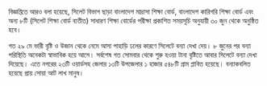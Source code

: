 বিজ্ঞপ্তিতে আরও বলা হয়েছে, সিলেট বিভাগ ছাড়া বাংলাদেশ মাদ্রাসা শিক্ষা বোর্ড, বাংলাদেশ কারিগরি শিক্ষা বোর্ড এবং অন্য ৮টি (সিলেট শিক্ষা বোর্ড ব্যতীত) সাধারণ শিক্ষা বোর্ডের পরীক্ষা প্রকাশিত সময়সূচি অনুযায়ী ৩০ জুন থেকে অনুষ্ঠিত হবে।

গত ২৯ মে ভারী বৃষ্টি ও উজান থেকে নেমে আসা পাহাড়ি ঢলের কারণে সিলেটে বন্যা দেখা দেয়। ৮ জুনের পর বন্যা পরিস্থিতি অনেকটা স্বাভাবিক হয়ে আসে। সর্বশেষ গত সোমবার থেকে শুরু হওয়া টানা বৃষ্টিতে আবার সিলেটে বন্যা দেখা দিয়েছে। এতে নগরের ২৩টি ওয়ার্ডসহ জেলার ১৩টি উপজেলার ১ হাজার ৫৪৮টি গ্রাম প্লাবিত হয়েছে। বন্যাকবলিত হয়েছে প্রায় সোয়া আট লাখ মানুষ।
